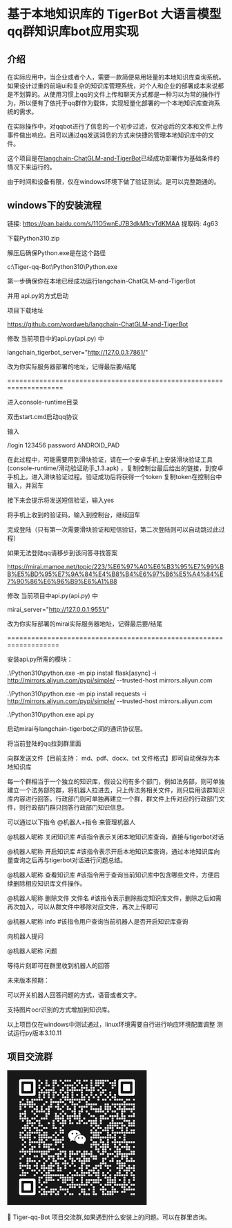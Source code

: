 ﻿# 基于本地知识库的 TigerBot 大语言模型qq群知识库bot应用实现

## 介绍
在实际应用中，当企业或者个人，需要一款简便易用轻量的本地知识库查询系统。如果设计过重的前端ui和复杂的知识库管理系统，对个人和企业的部署成本来说都是不划算的。从使用习惯上qq的文件上传和聊天方式都是一种习以为常的操作行为，所以便有了依托于qq群作为载体，实现轻量化部署的一个本地知识库查询系统的需求。


在实际操作中，对qqbot进行了信息的一个初步过滤，仅对@后的文本和文件上传事件做出响应。且可以通过qq发送消息的方式来快捷的管理本地知识库中的文件。


这个项目是在[langchain-ChatGLM-and-TigerBot](https://github.com/wordweb/langchain-ChatGLM-and-TigerBot)已经成功部署作为基础条件的情况下来运行的。

由于时间和设备有限，仅在windows环境下做了验证测试。是可以完整跑通的。


## windows下的安装流程


链接: https://pan.baidu.com/s/11O5wnEJ7B3dkM1cvTdKMAA 提取码: 4g63 

下载Python310.zip


解压后确保Python.exe是在这个路径

c:\Tiger-qq-Bot\Python310\Python.exe



第一步确保你在本地已经成功运行langchain-ChatGLM-and-TigerBot

并用 api.py的方式启动

项目下载地址

https://github.com/wordweb/langchain-ChatGLM-and-TigerBot



修改 当前项目中的api.py(api.py) 中

langchain_tigerbot_server="http://127.0.0.1:7861/"

改为你实际服务器部署的地址，记得最后要/结尾


====================================================================

进入console-runtime目录

双击start.cmd启动qq协议

输入

/login 123456 password ANDROID_PAD

在此过程中，可能需要用到滑块验证，请在一个安卓手机上安装滑块验证工具(console-runtime/滑动验证助手_1.3.apk) ，复制控制台最后给出的链接，到安卓手机上。进入滑块验证过程。验证成功后将获得一个token
复制token在控制台中输入，并回车

接下来会提示将发送短信验证，输入yes

将手机上收到的验证码，输入到控制台，继续回车

完成登陆（只有第一次需要滑块验证和短信验证，第二次登陆则可以自动跳过此过程）


如果无法登陆qq请移步到该问答寻找答案

https://mirai.mamoe.net/topic/223/%E6%97%A0%E6%B3%95%E7%99%BB%E5%BD%95%E7%9A%84%E4%B8%B4%E6%97%B6%E5%A4%84%E7%90%86%E6%96%B9%E6%A1%88


修改 当前项目中api.py(api.py) 中

mirai_server="http://127.0.0.1:9551/"

改为你实际部署的mirai实际服务器地址，记得最后要/结尾


===================================================================


安装api.py所需的模块：

.\Python310\python.exe -m pip install flask[async] -i http://mirrors.aliyun.com/pypi/simple/ --trusted-host mirrors.aliyun.com

.\Python310\python.exe -m pip install requests -i http://mirrors.aliyun.com/pypi/simple/ --trusted-host mirrors.aliyun.com


.\Python310\python.exe api.py

启动mirai与langchain-tigerbot之间的通讯协议层。



将当前登陆的qq拉到群里面

向群发送文件【目前支持： md、pdf、docx、txt 文件格式】即可自动保存为本地知识库


每一个群相当于一个独立的知识库，假设公司有多个部门，例如法务部，则可单独建立一个法务部的群，将机器人拉进去，只上传法务相关文件，则只启用该群知识库内容进行回答。行政部门则可单独再建立一个群，群文件上传对应的行政部门文件，则行政部门群只回答行政部门知识信息。



可以通过以下指令 @机器人+指令 来管理机器人

@机器人昵称 关闭知识库              #该指令表示关闭本地知识库查询，直接与tigerbot对话

@机器人昵称 开启知识库              #该指令表示开启本地知识库查询，通过本地知识库向量查询之后再与tigerbot对话进行问题总结。

@机器人昵称 查看知识库              #该指令用于查询当前知识库中包含哪些文件，方便后续删除相应知识库文件操作。

@机器人昵称 删除文件 文件名      #该指令表示删除指定知识库文件，删除之后如需再次加入，可以从群文件中移除对应文件，再次上传即可

@机器人昵称 info              	   #该指令用户查询当前机器人是否开启知识库查询


向机器人提问

@机器人昵称 问题

等待片刻即可在群里收到机器人的回答


未来版本预期：

可以开关机器人回答问题的方式，语音或者文字。

支持图片ocr识别的方式增加到知识库。



以上项目仅在windows中测试通过，linux环境需要自行进行响应环境配置调整
测试运行py版本3.10.11



## 项目交流群
![二维码](img/qr_code_30.jpg.png)

🎉 Tiger-qq-Bot 项目交流群,如果遇到什么安装上的问题。可以在群里咨询。



